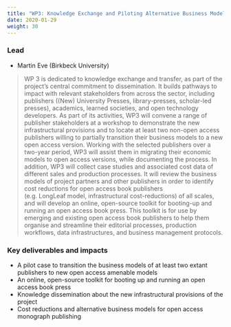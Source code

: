 ```yaml
---
title: "WP3: Knowledge Exchange and Piloting Alternative Business Models"
date: 2020-01-29
weight: 30
---
```


### Lead

* Martin Eve (Birkbeck University) 

> WP 3 is dedicated to knowledge exchange and transfer, as part of the project’s central commitment to dissemination. It builds pathways to impact with relevant stakeholders from across the sector, including publishers ((New) University Presses, library-presses, scholar-led presses), academics, learned societies, and open technology developers. As part of its activities, WP3 will convene a range of publisher stakeholders at a workshop to demonstrate the new infrastructural provisions and to locate at least two non-open access publishers willing to partially transition their business models to a new open access version. Working with the selected publishers over a two-year period, WP3 will assist them in migrating their economic models to open access versions, while documenting the process. In addition, WP3 will collect case studies and associated cost data of different sales and production processes. It will review the business models of project partners and other publishers in order to identify cost reductions for open access book publishers (e.g. LongLeaf model, infrastructural cost-reductions) of all scales, and will develop an online, open-source toolkit for booting-up and running an open access book press. This toolkit is for use by emerging and existing open access book publishers to help them organise and streamline their editorial processes, production workflows, data infrastructures, and business management protocols. 

### Key deliverables and impacts

* A pilot case to transition the business models of at least two extant publishers to new open access amenable models
* An online, open-source toolkit for booting up and running an open access book press
* Knowledge dissemination about the new infrastructural provisions of the project
* Cost reductions and alternative business models for open access monograph publishing